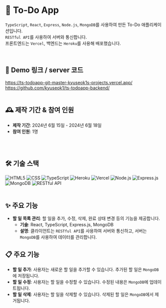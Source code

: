 # 📝 To-Do App

`TypeScript`, `React`, `Express`, `Node.js`, `MongoDB`를 사용하여 만든 To-Do 애플리케이션입니다.  
`RESTful API`를 사용하여 서버와 통신합니다. <br>
프론트엔드는 `Vercel`, 백엔드는 `Heroku`를 사용해 배포했습니다.

<br>

## 🚀 Demo 링크 / server 코드
https://ts-todoapp-git-master-kyuseok1s-projects.vercel.app/  <br>
https://github.com/kyuseok1/ts-todoapp-backend/
<br>
<br>

## 🕰️ 제작 기간 & 참여 인원
- **제작 기간**: 2024년 6월 15일 - 2024년 6월 18일
- **참여 인원**: 1명

<br>
<br>

## 🛠️ 기술 스택

![HTML5](https://img.shields.io/badge/HTML5-E34F26?style=for-the-badge&logo=html5&logoColor=white)
![CSS](https://img.shields.io/badge/CSS-1572B6?style=for-the-badge&logo=css3&logoColor=white)
![TypeScript](https://img.shields.io/badge/TypeScript-3178C6?style=for-the-badge&logo=typescript&logoColor=white)
![Heroku](https://img.shields.io/badge/Heroku-430098?style=for-the-badge&logo=heroku&logoColor=white)
![Vercel](https://img.shields.io/badge/Vercel-000000?style=for-the-badge&logo=vercel&logoColor=white)
![Node.js](https://img.shields.io/badge/node.js-339933?style=for-the-badge&logo=Node.js&logoColor=white)
![Express.js](https://img.shields.io/badge/express.js-000000?style=for-the-badge&logo=express&logoColor=white)
![MongoDB](https://img.shields.io/badge/MongoDB-47A248?style=for-the-badge&logo=mongodb&logoColor=white)
![RESTful API](https://img.shields.io/badge/RESTful%20API-02569B?style=for-the-badge&logo=api&logoColor=white)
<br>
<br>

## ✨ 주요 기능
- **할 일 목록 관리**: 할 일을 추가, 수정, 삭제, 완료 상태 변경 등의 기능을 제공합니다.
  - **기술**: React, TypeScript, Express.js, MongoDB
  - **설명**: 클라이언트는 `RESTful API`를 사용하여 서버와 통신하고, 서버는 `MongoDB`를 사용하여 데이터를 관리합니다.

## 📋 주요 기능
- **할 일 추가**: 사용자는 새로운 할 일을 추가할 수 있습니다. 추가된 할 일은 `MongoDB`에 저장됩니다.
- **할 일 수정**: 사용자는 할 일을 수정할 수 있습니다. 수정된 내용은 `MongoDB`에 업데이트됩니다.
- **할 일 삭제**: 사용자는 할 일을 삭제할 수 있습니다. 삭제된 할 일은 `MongoDB`에서 제거됩니다.
